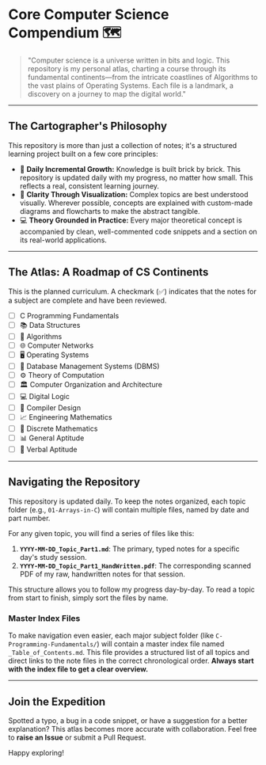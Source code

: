 # Core Computer Science Compendium 🗺️

> "Computer science is a universe written in bits and logic. This repository is my personal atlas, charting a course through its fundamental continents—from the intricate coastlines of Algorithms to the vast plains of Operating Systems. Each file is a landmark, a discovery on a journey to map the digital world."

---

## The Cartographer's Philosophy

This repository is more than just a collection of notes; it's a structured learning project built on a few core principles:

* 🌱 **Daily Incremental Growth:** Knowledge is built brick by brick. This repository is updated daily with my progress, no matter how small. This reflects a real, consistent learning journey.
* 🧠 **Clarity Through Visualization:** Complex topics are best understood visually. Wherever possible, concepts are explained with custom-made diagrams and flowcharts to make the abstract tangible.
* 💻 **Theory Grounded in Practice:** Every major theoretical concept is accompanied by clean, well-commented code snippets and a section on its real-world applications.

---

## The Atlas: A Roadmap of CS Continents

This is the planned curriculum. A checkmark (✅) indicates that the notes for a subject are complete and have been reviewed.

* [ ] C Programming Fundamentals
* [ ] 📚 Data Structures
* [ ] 🧠 Algorithms
* [ ] 🌐 Computer Networks
* [ ] 🖥️ Operating Systems
* [ ] 💾 Database Management Systems (DBMS)
* [ ] ⚙️ Theory of Computation
* [ ] 🏛️ Computer Organization and Architecture
* [ ] 💻 Digital Logic
* [ ] 📐 Compiler Design
* [ ] 📈 Engineering Mathematics
* [ ] 🔢 Discrete Mathematics
* [ ] 📊 General Aptitude
* [ ] 📖 Verbal Aptitude   

---

## Navigating the Repository

This repository is updated daily. To keep the notes organized, each topic folder (e.g., `01-Arrays-in-C`) will contain multiple files, named by date and part number.

For any given topic, you will find a series of files like this:

1.  **`YYYY-MM-DD_Topic_Part1.md`**: The primary, typed notes for a specific day's study session.
2.  **`YYYY-MM-DD_Topic_Part1_HandWritten.pdf`**: The corresponding scanned PDF of my raw, handwritten notes for that session.

This structure allows you to follow my progress day-by-day. To read a topic from start to finish, simply sort the files by name.

### **Master Index Files**

To make navigation even easier, each major subject folder (like `C-Programming-Fundamentals/`) will contain a master index file named `_Table_of_Contents.md`. This file provides a structured list of all topics and direct links to the note files in the correct chronological order. **Always start with the index file to get a clear overview.**

---

## Join the Expedition

Spotted a typo, a bug in a code snippet, or have a suggestion for a better explanation? This atlas becomes more accurate with collaboration. Feel free to **raise an Issue** or submit a Pull Request.

Happy exploring!